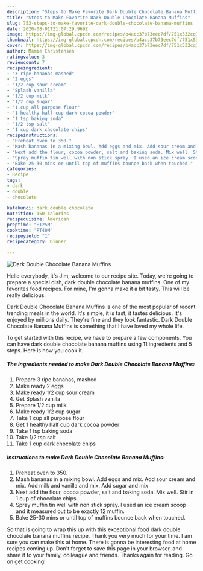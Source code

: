 ```yaml
---
description: "Steps to Make Favorite Dark Double Chocolate Banana Muffins"
title: "Steps to Make Favorite Dark Double Chocolate Banana Muffins"
slug: 753-steps-to-make-favorite-dark-double-chocolate-banana-muffins
date: 2020-08-01T21:07:29.969Z
image: https://img-global.cpcdn.com/recipes/b4acc37b73eec7df/751x532cq70/dark-double-chocolate-banana-muffins-recipe-main-photo.jpg
thumbnail: https://img-global.cpcdn.com/recipes/b4acc37b73eec7df/751x532cq70/dark-double-chocolate-banana-muffins-recipe-main-photo.jpg
cover: https://img-global.cpcdn.com/recipes/b4acc37b73eec7df/751x532cq70/dark-double-chocolate-banana-muffins-recipe-main-photo.jpg
author: Mamie Christensen
ratingvalue: 3
reviewcount: 7
recipeingredient:
- "3 ripe bananas mashed"
- "2 eggs"
- "1/2 cup sour cream"
- "Splash vanilla"
- "1/2 cup milk"
- "1/2 cup sugar"
- "1 cup all purpose flour"
- "1 healthy half cup dark cocoa powder"
- "1 tsp baking soda"
- "1/2 tsp salt"
- "1 cup dark chocolate chips"
recipeinstructions:
- "Preheat oven to 350."
- "Mash bananas in a mixing bowl. Add eggs and mix. Add sour cream and mix. Add milk and vanilla and mix. Add sugar and mix"
- "Next add the flour, cocoa powder, salt and baking soda. Mix well. Stir in 1 cup of chocolate chips."
- "Spray muffin tin well with non stick spray. I used an ice cream scoop and it measured out to be exactly 12 muffin."
- "Bake 25-30 mins or until top of muffins bounce back when touched."
categories:
- Recipe
tags:
- dark
- double
- chocolate

katakunci: dark double chocolate 
nutrition: 150 calories
recipecuisine: American
preptime: "PT25M"
cooktime: "PT40M"
recipeyield: "1"
recipecategory: Dinner

---
```



![Dark Double Chocolate Banana Muffins](https://img-global.cpcdn.com/recipes/b4acc37b73eec7df/751x532cq70/dark-double-chocolate-banana-muffins-recipe-main-photo.jpg)

Hello everybody, it's Jim, welcome to our recipe site. Today, we're going to prepare a special dish, dark double chocolate banana muffins. One of my favorites food recipes. For mine, I'm gonna make it a bit tasty. This will be really delicious.

Dark Double Chocolate Banana Muffins is one of the most popular of recent trending meals in the world. It's simple, it is fast, it tastes delicious. It's enjoyed by millions daily. They're fine and they look fantastic. Dark Double Chocolate Banana Muffins is something that I have loved my whole life.




To get started with this recipe, we have to prepare a few components. You can have dark double chocolate banana muffins using 11 ingredients and 5 steps. Here is how you cook it.

<!--inarticleads1-->

##### The ingredients needed to make Dark Double Chocolate Banana Muffins:

1. Prepare 3 ripe bananas, mashed
1. Make ready 2 eggs
1. Make ready 1/2 cup sour cream
1. Get Splash vanilla
1. Prepare 1/2 cup milk
1. Make ready 1/2 cup sugar
1. Take 1 cup all purpose flour
1. Get 1 healthy half cup dark cocoa powder
1. Take 1 tsp baking soda
1. Take 1/2 tsp salt
1. Take 1 cup dark chocolate chips




<!--inarticleads2-->

##### Instructions to make Dark Double Chocolate Banana Muffins:

1. Preheat oven to 350.
1. Mash bananas in a mixing bowl. Add eggs and mix. Add sour cream and mix. Add milk and vanilla and mix. Add sugar and mix
1. Next add the flour, cocoa powder, salt and baking soda. Mix well. Stir in 1 cup of chocolate chips.
1. Spray muffin tin well with non stick spray. I used an ice cream scoop and it measured out to be exactly 12 muffin.
1. Bake 25-30 mins or until top of muffins bounce back when touched.




So that is going to wrap this up with this exceptional food dark double chocolate banana muffins recipe. Thank you very much for your time. I am sure you can make this at home. There is gonna be interesting food at home recipes coming up. Don't forget to save this page in your browser, and share it to your family, colleague and friends. Thanks again for reading. Go on get cooking!
